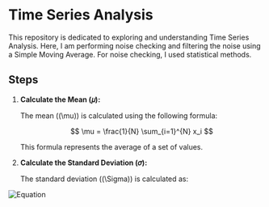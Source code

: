 # Time Series Analysis

This repository is dedicated to exploring and understanding Time Series Analysis. Here, I am performing noise checking and filtering the noise using a Simple Moving Average. For noise checking, I used statistical methods.

## Steps

1. **Calculate the Mean (𝜇):**

   The mean (\(\mu\)) is calculated using the following formula:

   $$
   \mu = \frac{1}{N} \sum_{i=1}^{N} x_i
   $$

   This formula represents the average of a set of values.

2. **Calculate the Standard Deviation (𝜎):**

   The standard deviation (\(\Sigma\)) is calculated as:


![Equation](https://latex.codecogs.com/svg.latex?\sigma%20=%20\sqrt{\frac{1}{N}%20\sum_{i=1}^{N}%20\left(%20x_i%20-%20\mu%20\right)%5E2}&fc=White)
